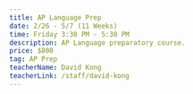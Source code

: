 ```yaml
---
title: AP Language Prep
date: 2/26 - 5/7 (11 Weeks)
time: Friday 3:30 PM - 5:30 PM
description: AP Language preparatory course.
price: $800
tag: AP Prep
teacherName: David Kong
teacherLink: /staff/david-kong
---
```


